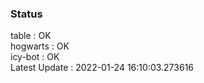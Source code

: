 ### Status


table : OK  
hogwarts : OK  
icy-bot : OK  
Latest Update : 2022-01-24 16:10:03.273616
